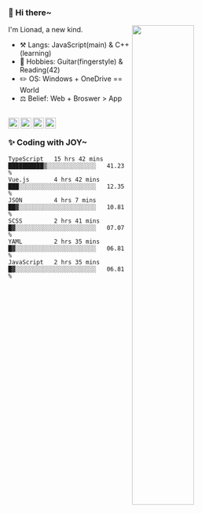 ### 👋 Hi there~

[<img align="right" width="50%" src="https://github-readme-stats.vercel.app/api?username=Lionad-Morotar&show_icons=true">](https://metrics.lecoq.io/Lionad-Morotar?template=classic)

I'm Lionad, a new kind.

- ⚒️ Langs: JavaScript(main) & C++(learning)
- 🎨 Hobbies: Guitar(fingerstyle) & Reading(42)
- ✏️ OS: Windows + OneDrive == World
- ⚖️ Belief: Web + Broswer > App

<br />

<a href="https://www.lionad.art">
  <img align="left" alt="lionad-art" width="22px" src="https://cdn.jsdelivr.net/npm/simple-icons@3.1.0/icons/wordpress.svg" />
</a>
<a href="#1806234223">
  <img align="left" alt="1806234223" width="22px" src="https://cdn.jsdelivr.net/npm/simple-icons@3.1.0/icons/tencentqq.svg" />
</a>
<a href="https://www.zhihu.com/people/Lionad">
  <img align="left" alt="132yse" width="22px" src="https://cdn.jsdelivr.net/npm/simple-icons@3.1.0/icons/zhihu.svg" />
</a>
<a href="https://github.com/Lionad-Morotar">
  <img align="left" alt="yisar" width="22px" src="https://cdn.jsdelivr.net/npm/simple-icons@3.1.0/icons/github.svg" />
</a>

<br />

### ✨ Coding with JOY~

<!--START_SECTION:waka-->

```text
TypeScript   15 hrs 42 mins  ██████████▒░░░░░░░░░░░░░░   41.23 %
Vue.js       4 hrs 42 mins   ███░░░░░░░░░░░░░░░░░░░░░░   12.35 %
JSON         4 hrs 7 mins    ██▓░░░░░░░░░░░░░░░░░░░░░░   10.81 %
SCSS         2 hrs 41 mins   █▓░░░░░░░░░░░░░░░░░░░░░░░   07.07 %
YAML         2 hrs 35 mins   █▓░░░░░░░░░░░░░░░░░░░░░░░   06.81 %
JavaScript   2 hrs 35 mins   █▓░░░░░░░░░░░░░░░░░░░░░░░   06.81 %
```

<!--END_SECTION:waka-->
